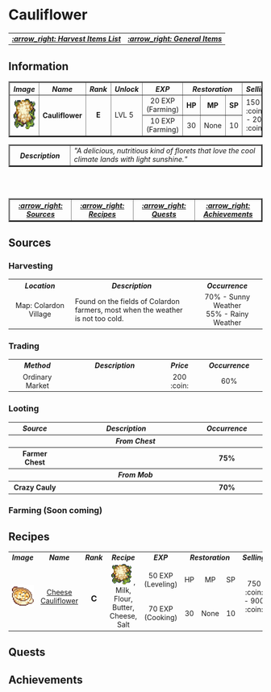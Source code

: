 # Cauliflower 

<div align="right">
<table>
  <tr>
    <td><b><i><a href="../../General-Items.md/#harvest-items"> :arrow_right: Harvest Items List </a></i></b></td>
    <td><b><i><a href="../../General-Items.md/#general-items-list"> :arrow_right: General Items </a></i></b></td>
  </tr>
</table>
</div>

## Information
 
<table border="2">
   <tr>
      <th width="100px"><i>  Image  </i></td>
      <th width="150px"><i>  Name  </i></td>
      <th width="75px"><i>  Rank  </i></td>
      <th width="75px"><i> Unlock </i></th>
      <th width="150px"><i>  EXP  </i></th>
      <th width="300px" colspan="3"><i>  Restoration  </i></th>
      <th width="175px"><i>  Selling  </i></th>
   </tr>
   
   <tr>
      <td rowspan="2"><div align="center"><a id="cauliflower"><img src="../Harvest-Items-Images/Cauliflower.png" width="60" height="60"></a></div></td>
      <th rowspan="2"><div align="center"> Cauliflower </div></td>
      <td rowspan="2"><b><div align="center"> E </div></b></td>
      <td rowspan="2"> LVL 5  </th>
      <td><div align="center">  20 EXP (Farming)  </div></th>
      <th width="100px">  HP  </th>
      <th width="100px">  MP  </th>
      <th width="100px">  SP  </th>
      <td rowspan="2">  150 :coin: - 200 :coin: </th>
   </tr>
   <tr>
     <td><div align="center"> 10 EXP (Farming) </div></td>
     <td><div align="center"> 30 </div></td>
     <td><div align="center"> None </div></td>
     <td><div align="center"> 10 </div></td>
   </tr>
</table>

<table border="2">
   <tr>
      <th width="150"><i>  Description  </i></th> 
      <td width="875"><i> "A delicious, nutritious kind of florets that love the cool climate lands with light sunshine." </i></td>
   </tr>
</table>


<br> </br>
<table border="2">
  <tr>
    <th width="256.25"><i><a href="#sources">  :arrow_right: Sources  </a></i></th>
    <th width="256.25"><i><a href="#recipes">  :arrow_right: Recipes  </a></i></th>
    <th width="256.25"><i><a href="#quests">  :arrow_right: Quests  </a></i></th>
    <th width="256.25"><i><a href="#achievements">  :arrow_right: Achievements  </a></i></th>
  </tr>
</table>

## Sources

### Harvesting

<table>
   <tr>
      <th width="250px"><i> Location </i></th>
      <th width="625px"><i> Description </i></th>
      <th width="250px"><i> Occurrence </i></th>
   </tr>
   <tr>
      <td><div align="center"> Map: Colardon Village </div></td>
      <td> Found on the fields of Colardon farmers, most when the weather is not too cold. </td>
      <td><div align="center"> 70% - Sunny Weather <br> 55% - Rainy Weather  </div></td>
   </tr>
</table>

### Trading

<table>
   <tr>
      <th width="250px"><i> Method </i></th>
      <th width="525px"><i> Description </i></th>
      <th width="100px"><i> Price </i></th>
      <th width="250px"><i> Occurrence </i></th>
   </tr>
   <tr>
      <td><div align="center"> Ordinary Market </div></td>
      <td> </td>
      <td><div align="center"> 200 :coin: </div></td>
      <td><div align="center"> 60% </div></td>
   </tr>
</table>

### Looting

<table>
   <tr>
      <th width="200"><i> Source </i></th>
      <th width="675"><i> Description </i></th>
      <th width="250"><i> Occurrence </i></th>
   </tr>
   
   <tr>
      <th colspan="3"><i> From Chest </i></th>
   </tr>
   <tr>
      <th><div align="center"> Farmer Chest </div></th>
      <th></th>
      <th><div align="center"> 75% </div></th>
   </tr>

   <tr>
      <th colspan="3"><i> From Mob </i></th>
   </tr>
   <tr>
      <th><div align="center"> Crazy Cauly </div></th>
      <th></th>
      <th><div align="center"> 70% </div></th>
   </tr>
</table>

### Farming (Soon coming)

## Recipes

<table>
   <tr>
      <td width="75"><b><i><div align="center">  Image  </div></i></b></td>
      <td width="150"><b><i><div align="center">  Name  </div></i></b></td>
      <td width="50"><b><i><div align="center">  Rank  </div></i></b></td>
      <td width="300"><b><i><div align="center">  Recipe  </div></i></b></td>
      <td width="200"><b><i><div align="center">  EXP  </div></i></b></td>
      <td width="150" colspan="3"><b><i><div align="center">   Restoration   </div></i></b></td>
      <td width="100"><b><i><div align="center">  Selling  </div></i></b></td>
   </tr>

  <tr>
      <td rowspan="2"><a id="cheese-cauliflower"><img src="../../Crafting-Items/Food-Items-Images/Cheese-Cauliflower.png"></a></td>
      <td rowspan="2"><div align="center"><a href="./Food-Items-Codes/Cheese-Cauliflower.md"> Cheese Cauliflower </a></div></td>
      <td rowspan="2"><b><div align="center"><h3> C </h3></div></b></td>
      <td rowspan="2"><div align="center"> 
         <a href="./Material-Items/Harvest-Items-Codes/Cauliflower.md"><img src="../Harvest-Items-Images/Cauliflower.png" width="40" height="40"></a>
         , Milk, Flour, Butter, Cheese, Salt
      <td><div align="center"> 50 EXP (Leveling) </div></td>
      <td><div align="center"> HP </div></td>
      <td><div align="center"> MP </div></td>
      <td><div align="center"> SP </div></td>
      <td rowspan="2"><div align="center"> 750 :coin: <br>- 900 :coin:</br> </div></td>
   </tr>
   <tr>
      <td><div align="center">  70 EXP (Cooking)  </div></td>
      <td><div align="center">  30  </div></td>
      <td><div align="center">  None  </div></td>
      <td><div align="center">  10  </div></td>
   </tr>
  </tr>
</table>

## Quests

## Achievements
